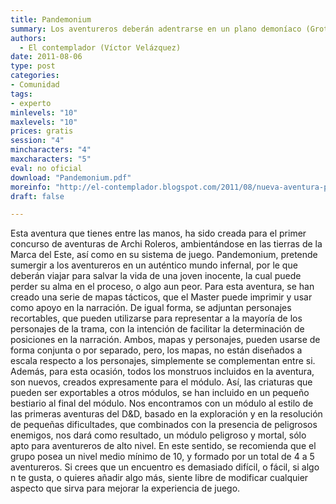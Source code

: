 ```yaml
---
title: Pandemonium
summary: Los aventureros deberán adentrarse en un plano demoníaco (Grotos) con la intención de salvar el alma de una joven traicionada. El módulo se desarrollará entre lugares de pesadilla y locura, con el constante acoso  de seres demoníacos y del propio plano.
authors:
  - El contemplador (Víctor Velázquez)
date: 2011-08-06
type: post
categories:
- Comunidad
tags:
- experto
minlevels: "10"
maxlevels: "10"
prices: gratis
session: "4"
mincharacters: "4"
maxcharacters: "5"
eval: no oficial
download: "Pandemonium.pdf"
moreinfo: "http://el-contemplador.blogspot.com/2011/08/nueva-aventura-para-la-marca-del-este.html"
draft: false

---
```


Esta aventura que tienes entre las manos, ha sido creada para el primer concurso de aventuras de Archi Roleros, ambientándose en las tierras de la Marca del Este, así como en su sistema de juego.
Pandemonium, pretende sumergir a los aventureros en un auténtico mundo infernal, por le que deberán viajar para salvar la vida de una joven inocente, la cual puede perder su alma en el proceso, o algo aun peor.
Para esta aventura, se han creado una serie de mapas tácticos, que el Master puede imprimir y usar como apoyo en la narración. De igual forma, se adjuntan personajes recortables, que pueden utilizarse para representar a la mayoría de los personajes de la trama, con la intención de facilitar la determinación de posiciones en la narración. Ambos, mapas y personajes, pueden usarse de forma conjunta o por separado, pero, los mapas, no están diseñados a escala respecto a los personajes, simplemente se complementan entre si.
Además, para esta ocasión, todos los monstruos incluidos en la aventura, son nuevos, creados expresamente para el módulo. Así, las criaturas que pueden ser exportables a otros módulos, se han incluido en un pequeño bestiario al final del módulo. 
Nos encontramos con un módulo al estilo de las primeras aventuras del D&D, basado en la exploración y en la resolución de pequeñas dificultades, que combinados con la presencia de peligrosos enemigos, nos dará como resultado, un módulo peligroso y mortal, sólo apto para aventureros de alto nivel.
En este sentido, se recomienda que el grupo posea
un nivel medio mínimo de 10, y formado por un total de 4 a 5 aventureros.
Si crees que un encuentro es demasiado difícil, o
fácil, si algo n te gusta, o quieres añadir algo más,
siente libre de modificar cualquier aspecto que sirva para mejorar la experiencia de juego.